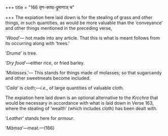 +++
title = "166 तृण-काष्ठ-द्रुमाणाञ् च"

+++
The expiation here laid down is for the stealing of grass and other
things, in such quantities, as would be more valuable than the
‘conveyance’ and other things mentioned in the preceding verse,

‘*Wood*’— hot made into any article. That this is what is meant follows
from its occurring along with ‘trees.’

‘*Druma*’ is tree.

‘*Dry food*’—either rice, or fried barley.

‘*Molasses*.’— This stands for things made of molasses; so that
sugarcandy and other sweetmeats become included.

‘*Caila*’ is *cloth*;—*i.e*., of large quantities of valuable cloth.

The expiation here laid down is an optional alternative to the *Kṛcchra*
that would be necessary in accordance with what is laid down in Verse
163, where the stealing of ‘wealth’ (which includes cloth) has been
dealt with.

‘*Leather*’ stands here for *armour*.

‘*Māṃsa*’—meat.—(166)



